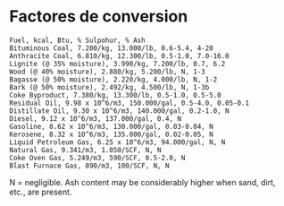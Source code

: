 # Factores de conversion

<!--
https://www.epa.gov/sites/production/files/2020-11/documents/appa.pdf
-->

```terminal
Fuel, kcal, Btu, % Sulpohur, % Ash
Bituminous Coal, 7.200/kg, 13.000/lb, 0.6-5.4, 4-20
Anthracite Coal, 6.810/kg, 12.300/lb, 0.5-1.0, 7.0-16.0
Lignite (@ 35% moisture), 3.990/kg, 7.200/lb, 0.7, 6.2
Wood (@ 40% moisture), 2.880/kg, 5.200/lb, N, 1-3
Bagasse (@ 50% moisture), 2.220/kg, 4.000/lb, N, 1-2
Bark (@ 50% moisture), 2.492/kg, 4.500/lb, N, 1-3b
Coke Byproduct, 7.380/kg, 13.300/lb, 0.5-1.0, 0.5-5.0
Residual Oil, 9.98 x 10^6/m3, 150.000/gal, 0.5-4.0, 0.05-0.1
Distillate Oil, 9.30 x 10^6/m3, 140.000/gal, 0.2-1.0, N
Diesel, 9.12 x 10^6/m3, 137.000/gal, 0.4, N
Gasoline, 8.62 x 10^6/m3, 130.000/gal, 0.03-0.04, N
Kerosene, 8.32 x 10^6/m3, 135.000/gal, 0.02-0.05, N
Liquid Petroleum Gas, 6.25 x 10^6/m3, 94.000/gal, N, N
Natural Gas, 9.341/m3, 1.050/SCF, N, N
Coke Oven Gas, 5.249/m3, 590/SCF, 0.5-2.0, N
Blast Furnace Gas, 890/m3, 100/SCF, N, N
```
N = negligible.
Ash content may be considerably higher when sand, dirt, etc., are present.

